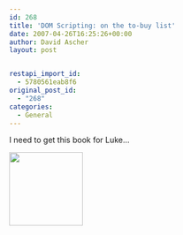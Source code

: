 ```yaml
---
id: 268
title: 'DOM Scripting: on the to-buy list'
date: 2007-04-26T16:25:26+00:00
author: David Ascher
layout: post


restapi_import_id:
  - 5780561eab8f6
original_post_id:
  - "268"
categories:
  - General
---
```

I need to get this book for Luke&#8230;

[<img src="http://ec1.images-amazon.com/images/I/21JEQ8SJPQL.jpg" width="133" />](http://www.amazon.com/gp/redirect.html%3FASIN=1590595335%26tag=davidaschersb-20%26lcode=xm2%26cID=2025%26ccmID=165953%26location=/o/ASIN/1590595335%253FSubscriptionId=1N9AHEAQ2F6SVD97BE02 "Click and drag this image to the post editor")